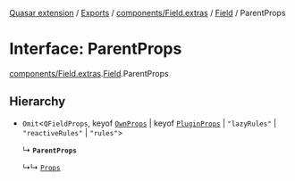 [Quasar extension](../index.md) / [Exports](../modules.md) / [components/Field.extras](../modules/components_Field_extras.md) / [Field](../modules/components_Field_extras.Field.md) / ParentProps

# Interface: ParentProps

[components/Field.extras](../modules/components_Field_extras.md).[Field](../modules/components_Field_extras.Field.md).ParentProps

## Hierarchy

- `Omit`<`QFieldProps`, keyof [`OwnProps`](components_Field_extras.Field.OwnProps.md) \| keyof [`PluginProps`](components_Field_extras.Field.PluginProps.md) \| ``"lazyRules"`` \| ``"reactiveRules"`` \| ``"rules"``\>

  ↳ **`ParentProps`**

  ↳↳ [`Props`](components_Field_extras.Field.Props.md)
